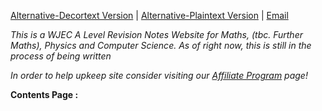 [Alternative-Decortext Version](https://notes.shijan.co.uk) | [Alternative-Plaintext Version](https://github.com/alexgshijan/rev_notes/tree/main/Revision%20Notes) | [Email](mailto:alex@shijan.co.uk)

*This is a WJEC A Level Revision Notes Website for Maths, (tbc. Further Maths), Physics and Computer Science. As of right now, this is still in the process of being written*

*In order to help upkeep site consider visiting our [Affiliate Program](https://donate.shijan.co.uk) page!*

**Contents Page :** 
```folder-index-content
```